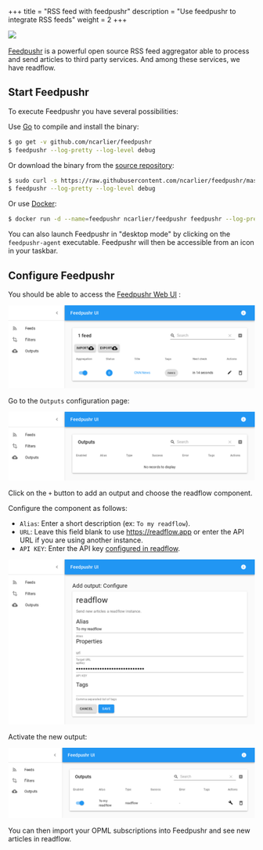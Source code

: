 +++
title = "RSS feed with feedpushr"
description = "Use feedpushr to integrate RSS feeds"
weight = 2
+++

![](images/feedpushr.png)

[Feedpushr](https://github.com/ncarlier/feedpushr) is a powerful open source RSS feed aggregator able to process and send articles to third party services.
And among these services, we have readflow.

## Start Feedpushr

To execute Feedpushr you have several possibilities:

Use [Go](https://golang.org/) to compile and install the binary:

```bash
$ go get -v github.com/ncarlier/feedpushr
$ feedpushr --log-pretty --log-level debug
```

Or download the binary from the [source repository](https://github.com/ncarlier/feedpushr/releases):

```bash
$ sudo curl -s https://raw.githubusercontent.com/ncarlier/feedpushr/master/install.sh | bash
$ feedpushr --log-pretty --log-level debug
```

Or use [Docker](https://www.docker.com):

```bash
$ docker run -d --name=feedpushr ncarlier/feedpushr feedpushr --log-pretty --log-level debug
```

You can also launch Feedpushr in "desktop mode" by clicking on the `feedpushr-agent` executable. Feedpushr will then be accessible from an icon in your taskbar.

## Configure Feedpushr

You should be able to access the [Feedpushr Web UI](http://localhost:8080/ui/) :

![](images/feedpushr-feeds.png)

Go to the `Outputs` configuration page:

![](images/feedpushr-outputs-1.png)

Click on the `+` button to add an output and choose the readflow component.

Configure the component as follows:

- `Alias`: Enter a short description (ex: `To my readflow`).
- `URL`: Leave this field blank to use https://readflow.app or enter the API URL if you are using another instance.
- `API KEY`: Enter the API key [configured in readflow](../integration-api/api-key).

![](images/feedpushr-add-output.png)

Activate the new output:

![](images/feedpushr-outputs-2.png)

You can then import your OPML subscriptions into Feedpushr and see new articles in readflow.
